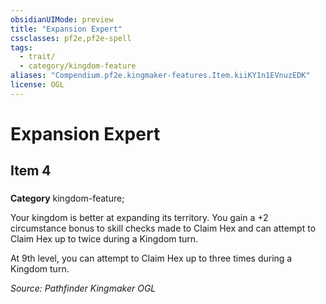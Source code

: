 ```yaml
---
obsidianUIMode: preview
title: "Expansion Expert"
cssclasses: pf2e,pf2e-spell
tags:
  - trait/
  - category/kingdom-feature
aliases: "Compendium.pf2e.kingmaker-features.Item.kiiKY1n1EVnuzEDK"
license: OGL
---
```

# Expansion Expert
## Item 4
### 

**Category** kingdom-feature; 




Your kingdom is better at expanding its territory. You gain a +2 circumstance bonus to skill checks made to Claim Hex and can attempt to Claim Hex up to twice during a Kingdom turn.

At 9th level, you can attempt to Claim Hex up to three times during a Kingdom turn.

*Source: Pathfinder Kingmaker*
*OGL*
